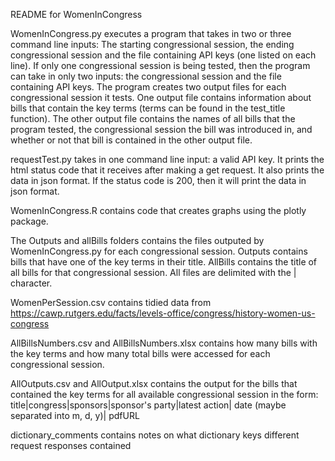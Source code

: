 README for WomenInCongress

WomenInCongress.py executes a program that takes in two or three command line inputs: The starting congressional session, the ending congressional session and the file containing API keys (one listed on each line). If only one congressional session is being tested, then the program can take in only two inputs: the congressional session and the file containing API keys. The program creates two output files for each congressional session it tests. One output file contains information about bills that contain the key terms (terms can be found in the test_title function). The other output file contains the names of all bills that the program tested, the congressional session the bill was introduced in, and whether or not that bill is contained in the other output file.

requestTest.py takes in one command line input: a valid API key. It prints the html status code that it receives after making a get request. It also prints the data in json format. If the status code is 200, then it will print the data in json format.

WomenInCongress.R contains code that creates graphs using the plotly package. 

The Outputs and allBills folders contains the files outputed by WomenInCongress.py for each congressional session. Outputs contains bills that have one of the key terms in their title. AllBills contains the title of all bills for that congressional session. All files are delimited with the | character.

WomenPerSession.csv contains tidied data from https://cawp.rutgers.edu/facts/levels-office/congress/history-women-us-congress

AllBillsNumbers.csv and AllBillsNumbers.xlsx contains how many bills with the key terms and how many total bills were accessed for each congressional session.

AllOutputs.csv and AllOutput.xlsx contains the output for the bills that contained the key terms for all available congressional session in the form:
  title|congress|sponsors|sponsor's party|latest action| date (maybe separated into m, d, y)| pdfURL
  
dictionary_comments contains notes on what dictionary keys different request responses contained

